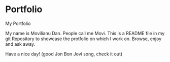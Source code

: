 # Portfolio
My Portfolio

My name is Movilianu Dan. People call me Movi. This is a README file in my git Repository to showcase the protfolio on which I work on.
Browse, enjoy and ask away. 

Have a nice day! (good Jon Bon Jovi song, check it out)
